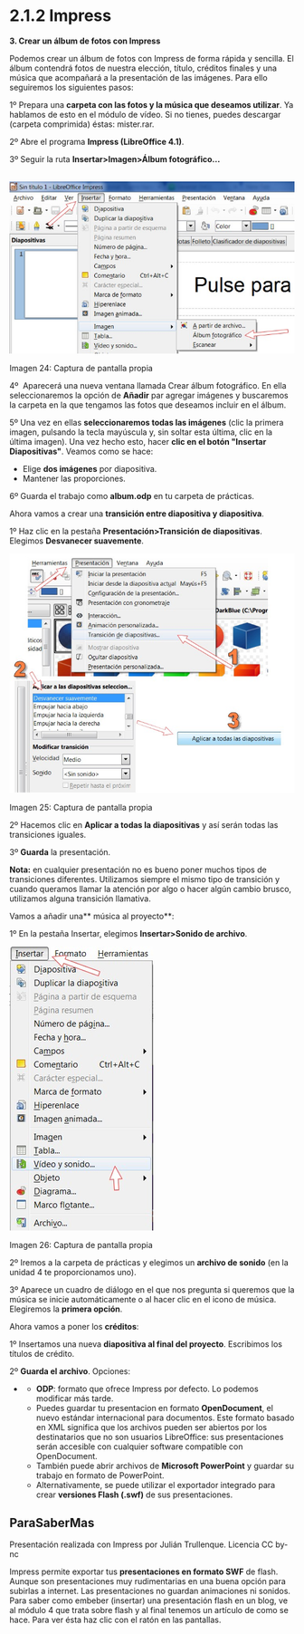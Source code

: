 # 2.1.2 Impress

**3\. Crear un álbum de fotos con Impress**

Podemos crear un álbum de fotos con Impress de forma rápida y sencilla. El álbum contendrá fotos de nuestra elección, título, créditos finales y una música que acompañará a la presentación de las imágenes. Para ello seguiremos los siguientes pasos:

1º Prepara una **carpeta con las fotos y la música que deseamos utilizar**. Ya hablamos de esto en el módulo de vídeo. Si no tienes, puedes descargar (carpeta comprimida) éstas: mister.rar.

2º Abre el programa **Impress (LibreOffice 4.1)**.

3º Seguir la ruta **Insertar>Imagen>Álbum fotográfico...**


 ![](img/office1.jpg)


Imagen 24: Captura de pantalla propia

4º  Aparecerá una nueva ventana llamada Crear álbum fotográfico. En ella seleccionaremos la opción de **Añadir** par agregar imágenes y buscaremos la carpeta en la que tengamos las fotos que deseamos incluir en el álbum. 

5º Una vez en ellas **seleccionaremos todas las imágenes** (clic la primera imagen, pulsando la tecla mayúscula y, sin soltar esta última, clic en la última imagen). Una vez hecho esto, hacer **clic en el botón "Insertar Diapositivas"**. Veamos como se hace:

*   Elige **dos imágenes** por diapositiva.
*   Mantener las proporciones.

6º Guarda el trabajo como **album.odp** en tu carpeta de prácticas.

Ahora vamos a crear una **transición entre diapositiva y diapositiva**.

1º Haz clic en la pestaña **Presentación>Transición de diapositivas**. Elegimos **Desvanecer suavemente**.


![](img/office3.jpg)


Imagen 25: Captura de pantalla propia 

2º Hacemos clic en **Aplicar a todas la diapositivas** y así serán todas las transiciones iguales.

3º **Guarda** la presentación.

**Nota:** en cualquier presentación no es bueno poner muchos tipos de transiciones diferentes. Utilizamos siempre el mismo tipo de transición y cuando queramos llamar la atención por algo o hacer algún cambio brusco, utilizamos alguna transición llamativa. 

Vamos a añadir una** música al proyecto**:

1º En la pestaña Insertar, elegimos **Insertar>Sonido de archivo**.


![](img/office4.jpg)


Imagen 26: Captura de pantalla propia 

2º Iremos a la carpeta de prácticas y elegimos un **archivo de sonido** (en la unidad 4 te proporcionamos uno).

3º Aparece un cuadro de diálogo en el que nos pregunta si queremos que la música se inicie automáticamente o al hacer clic en el icono de música. Elegiremos la **primera opción**.

Ahora vamos a poner los **créditos**:

1º Insertamos una nueva **diapositiva al final del proyecto**. Escribimos los títulos de crédito.

2º **Guarda el archivo**. Opciones:

*   *   **ODP**: formato que ofrece Impress por defecto. Lo podemos modificar más tarde.
    *   Puedes guardar tu presentacion en formato **OpenDocument**, el nuevo estándar internacional para documentos. Este formato basado en XML significa que los archivos pueden ser abiertos por los destinatarios que no son usuarios LibreOffice: sus presentaciones serán accesible con cualquier software compatible con OpenDocument.
    *   También puede abrir archivos de **Microsoft PowerPoint** y guardar su trabajo en formato de PowerPoint.
    *   Alternativamente, se puede utilizar el exportador integrado para crear **versiones Flash (.swf)** de sus presentaciones.

## ParaSaberMas

Presentación realizada con Impress por Julián Trullenque. Licencia CC by-nc

Impress permite exportar tus **presentaciones en formato SWF** de flash. Aunque son presentaciones muy rudimentarias en una buena opción para subirlas a internet. Las presentaciones no guardan animaciones ni sonidos. Para saber como embeber (insertar) una presentación flash en un blog, ve al módulo 4 que trata sobre flash y al final tenemos un artículo de como se hace. Para ver ésta haz clic con el ratón en las pantallas.


